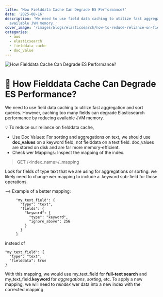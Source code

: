 ```yaml
---
title: 'How Fielddata Cache Can Degrade ES Performance?'
date: '2025-08-16'
description: 'We need to use field data caching to utilize fast aggregation and sort queries. However, caching too many fields can degrade Elasticsearch performance by reducing
  available JVM memory.'
cover_image: '/images/blogs/elasticsearch/how-to-reduce-reliance-on-fielddata-cache.png'
categories:
  - aws
  - elasticsearch
  - fielddata cache
  - doc_value
---
```


![How Fielddata Cache Can Degrade ES Performance?](/images/blogs/elasticsearch/how-to-reduce-reliance-on-fielddata-cache.png "How Fielddata Cache Can Degrade ES Performance?")

# 🧠 How Fielddata Cache Can Degrade ES Performance? 

We need to use field data caching to utilize fast aggregation and sort queries. However, caching too many fields can degrade Elasticsearch performance by reducing available JVM memory.

💡 To reduce our reliance on fielddata cache,
  * Use Doc Values: For sorting and aggregations on text, we should use **doc_values** on a keyword field, not fielddata on a text field. doc_values are stored on disk and are
    far more memory-efficient.
  * Check wer Mappings: Inspect the mapping of the index.
> GET /<index_name>/_mapping

Look for fields of type text that we are using for aggregations or sorting. we likely need to change wer mapping to include a .keyword sub-field for those operations.

--> Example of a better mapping:

```
     "my_text_field": {
       "type": "text",
       "fields": {
         "keyword": {
           "type": "keyword",
           "ignore_above": 256
         }
       }
     }
```

instead of 

    "my_text_field": {
      "type": "text",
      "fielddata": true
    }

With this mapping, we would use my_text_field for **full-text search** and my_text_field.**keyword** for *aggregations*, *sorting*, etc. To apply a new mapping, we will need to *reindex* wer data into a new index with the corrected mapping.